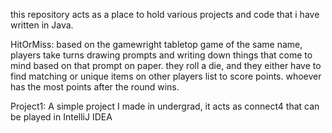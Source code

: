 this repository acts as a place to hold various projects and code that i have written in Java.

HitOrMiss: based on the gamewright tabletop game of the same name, players take turns drawing prompts and writing down things that come to mind based on that prompt on paper. 
they roll a die, and they either have to find matching or unique items on other players list to score points. whoever has the most points after the round wins.

Project1: A simple project I made in undergrad, it acts as connect4 that can be played in IntelliJ IDEA
